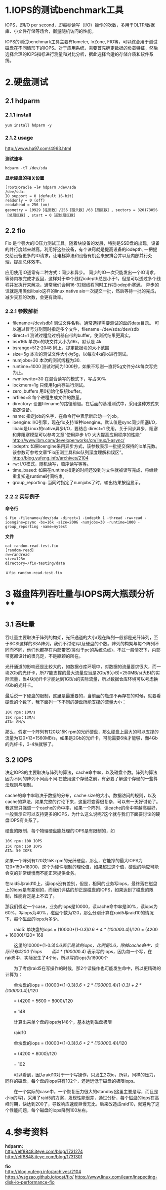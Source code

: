 # 1.IOPS的测试benchmark工具 #

IOPS，即I/O per second，即每秒读写（I/O）操作的次数，多用于OLTP/数据库、小文件存储等场合，衡量随机访问的性能。

IOPS的测试benchmark工具主要有Iometer, IoZone, FIO等，可以综合用于测试磁盘在不同情形下的IOPS。对于应用系统，需要首先确定数据的负载特征，然后选择合理的IOPS指标进行测量和对比分析，据此选择合适的存储介质和软件系统。


# 2.硬盘测试
## 2.1 hdparm
### 2.1.1 install

	yum install hdparm -y

### 2.1.2 usage

http://www.ha97.com/4963.html

**测试速率**

	hdparm -tT /dev/sda

**显示硬盘的相关设置**

	[root@oracle ~]# hdparm /dev/sda
	/dev/sda:
	IO_support = 0 (default 16-bit)
	readonly = 0 (off)
	readahead = 256 (on)
	geometry = 19929［柱面数］/255［磁头数］/63［扇区数］, sectors = 320173056［总扇区数］, start = 0［起始扇区数］

## 2.2 fio

Fio 是个强大的IO压力测试工具。随着块设备的发展，特别是SSD盘的出现，设备的并行度越来越高。利用好这些设备，有个诀窍就是提高设备的iodepth, 一把提交给设备更多的IO请求，让电梯算法和设备有机会来安排合并以及内部并行处理，提高总体效率。

应用使用IO通常有二种方式：同步和异步。 同步的IO一次只能发出一个IO请求，等待内核完成才返回，这样对于单个线程iodepth总是小于1，但是可以透过多个线程并发执行来解决，通常我们会用16-32根线程同时工作把iodepth塞满。 异步的话就是用类似libaio这样的linux native aio一次提交一批，然后等待一批的完成，减少交互的次数，会更有效率。

### 2.2.1 参数解析

- filename=/dev/sdb1 测试文件名称，通常选择需要测试的盘的data目录。 可以通过冒号分割同时指定多个文件，filename=/dev/sda:/dev/sdb
- direct=1 测试过程绕过机器自带的buffer。使测试结果更真实。 
- bs=16k 单次io的块文件大小为16k，默认是 4k
- bsrange=512-2048 同上，提定数据块的大小范围 
- size=5g 本次的测试文件大小为5g，以每次4k的io进行测试。 
- numjobs=30 本次的测试线程为30. 
- runtime=1000 测试时间为1000秒，如果不写则一直将5g文件分4k每次写完为止。 
- rwmixwrite=30 在混合读写的模式下，写占30%  
- lockmem=1g 只使用1g内存进行测试。 
- zero_buffers 用0初始化系统buffer。 
- nrfiles=8 每个进程生成文件的数量。 
- directory: 设置filename的路径前缀。在后面的基准测试中，采用这种方式来指定设备。
- name: 指定job的名字，在命令行中表示新启动一个job。
- ioengine: I/O引擎，现在fio支持19种ioengine。默认值是sync同步阻塞I/O，libaio是Linux的native异步I/O，要结合 direct=1 使用。关于同步异步，阻塞和非阻塞模型可以参考文章“使用异步 I/O 大大提高应用程序的性能” http://www.ibm.com/developerworks/cn/linux/l-async/
- iodepth: 如果ioengine采用异步方式，该参数表示一批提交保持的io单元数。该参数可参考文章“Fio压测工具和io队列深度理解和误区”。http://blog.yufeng.info/archives/2104
- rw: I/O模式，随机读写，顺序读写等等。
- time_based: 如果在runtime指定的时间还没到时文件就被读写完成，将继续重复知道runtime时间结束。
- group_reporting: 当同时指定了numjobs了时，输出结果按组显示。

### 2.2.2 实际例子

**命令行**

	$ fio -filename=/dev/sda -direct=1 -iodepth 1 -thread -rw=read -ioengine=psync -bs=16k -size=200G -numjobs=30 -runtime=1000 -group_reporting -name=mytest
	
	
**文件**

	cat random-read-test.fio
	[random-read]
	rw=randread
	size=128m
	directory=/fio-testing/data
	
	￥fio random-read-test.fio

# 3 磁盘阵列吞吐量与IOPS两大瓶颈分析**

## 3.1 吞吐量

吞吐量主要取决于阵列的构架，光纤通道的大小(现在阵列一般都是光纤阵列，至于SCSI这样的SSA阵列，我们不讨论)以及硬盘的个数。阵列的构架与每个阵列不同而不同，他们也都存在内部带宽(类似于pc的系统总线)，不过一般情况下，内部带宽都设计的很充足，不是瓶颈的所在。

光纤通道的影响还是比较大的，如数据仓库环境中，对数据的流量要求很大，而一块2Gb的光纤卡，所77能支撑的最大流量应当是2Gb/8(小B)=250MB/s(大B)的实际流量，当4块光纤卡才能达到1GB/s的实际流量，所以数据仓库环境可以考虑换4Gb的光纤卡。

最后说一下硬盘的限制，这里是最重要的，当前面的瓶颈不再存在的时候，就要看硬盘的个数了，我下面列一下不同的硬盘所能支撑的流量大小：

	10K rpm：10M/s
    15K rpm：13M/s
    ATA: 8M/s

那么，假定一个阵列有120块15K rpm的光纤硬盘，那么硬盘上最大的可以支撑的流量为120*13=1560MB/s，如果是2Gb的光纤卡，可能需要6块才能够，而4Gb的光纤卡，3-4块就够了。

## 3.2 IOPS

决定IOPS的主要取决与阵列的算法，cache命中率，以及磁盘个数。阵列的算法因为不同的阵列不同而不同.在使用这个存储之前，有必要了解这个存储的一些算法规则与限制。

cache的命中率取决于数据的分布，cache size的大小，数据访问的规则，以及cache的算法，如果完整的讨论下来，这里将变得很复杂，可以有一天好讨论了。我这里只强调一个cache的命中率，如果一个阵列，读cache的命中率越高越好，一般表示它可以支持更多的IOPS，为什么这么说呢?这个就与我们下面要讨论的硬盘IOPS有关系了。

硬盘的限制，每个物理硬盘能处理的IOPS是有限制的，如
	
	10K rpm：100 IOPS
    15K rpm：150 IOPS
    ATA: 50 IOPS

如果一个阵列有120块15K rpm的光纤硬盘，那么，它能撑的最大IOPS为120*150=18000，这个为硬件限制的理论值，如果超过这个值，硬盘的响应可能会变的非常缓慢而不能正常提供业务。

在raid5与raid10上，读iops没有差别，但是，相同的业务写iops，最终落在磁盘上的iops是有差别的，而我们评估的却正是磁盘的IOPS，如果达到了磁盘的限制，性能肯定是上不去了。

那我们假定一个case，业务的iops是10000，读cache命中率是30%，读iops为60%，写iops为40%，磁盘个数为120，那么分别计算在raid5与raid10的情况下，每个磁盘的iops为多少。

　　raid5:
    单块盘的iops = (10000*(1-0.3)*0.6 + 4 * (10000*0.4))/120 = (4200 + 16000)/120= 168

　　这里的10000*(1-0.3)*0.6表示是读的iops，比例是0.6，除掉cache命中，实际只有4200个iops
　　而4 * (10000*0.4) 表示写的iops，因为每一个写，在raid5中，实际发生了4个io，所以写的iops为16000个

　　为了考虑raid5在写操作的时候，那2个读操作也可能发生命中，所以更精确的计算为：

　　单块盘的iops = (10000*(1-0.3)*0.6 + 2 * (10000*0.4)*(1-0.3) + 2 * (10000*0.4))/120

　　= (4200 + 5600 + 8000)/120

　　= 148

　　计算出来单个盘的iops为148个，基本达到磁盘极限

　　raid10

　　单块盘的iops = (10000*(1-0.3)*0.6 + 2 * (10000*0.4))/120

　　= (4200 + 8000)/120

　　= 102

　　可以看到，因为raid10对于一个写操作，只发生2次io，所以，同样的压力，同样的磁盘，每个盘的iops只有102个，还远远低于磁盘的极限iops。

　　在一个实际的case中，一个恢复压力很大的standby(这里主要是写，而且是小io的写)，采用了raid5的方案，发现性能很差，通过分析，每个磁盘的iops在高峰时期，快达到200了，导致响应速度巨慢无比。后来改造成raid10，就避免了这个性能问题，每个磁盘的iops降到100左右。

# 4.参考资料 #
**hdparm:**  
http://elf8848.iteye.com/blog/1731274  
http://elf8848.iteye.com/blog/1731301

**fio**  
http://blog.yufeng.info/archives/2104  
https://wsgzao.github.io/post/fio/
https://www.linux.com/learn/inspecting-disk-io-performance-fio